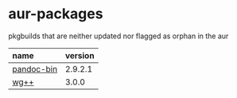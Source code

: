 # aur-packages

pkgbuilds that are neither updated nor flagged as orphan in the aur

| name                                                         | version |
| :----------------------------------------------------------- | ------- |
| [pandoc-bin](https://aur.archlinux.org/packages/pandoc-bin/) | 2.9.2.1 |
| [wg++](https://aur.archlinux.org/packages/wg%2B%2B/)         | 3.0.0   |

